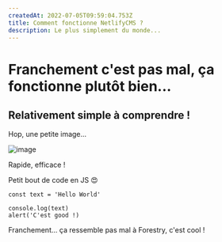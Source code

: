 ```yaml
---
createdAt: 2022-07-05T09:59:04.753Z
title: Comment fonctionne NetlifyCMS ?
description: Le plus simplement du monde...
---
```

# Franchement c'est pas mal, ça fonctionne plutôt bien...

## Relativement simple à comprendre !

Hop, une petite image...

![image](https://images.unsplash.com/photo-1657010896979-c47163861598?ixlib=rb-1.2.1&ixid=MnwxMjA3fDB8MHxwaG90by1wYWdlfHx8fGVufDB8fHx8&auto=format&fit=crop&w=687&q=80)

Rapide, efficace !

Petit bout de code en JS 😍

```
const text = 'Hello World'

console.log(text)
alert('C'est good !)
```

Franchement... ça ressemble pas mal à Forestry, c'est cool !